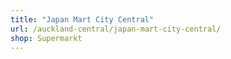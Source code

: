 ```yaml
---
title: "Japan Mart City Central"
url: /auckland-central/japan-mart-city-central/
shop: Supermarkt
---
```

